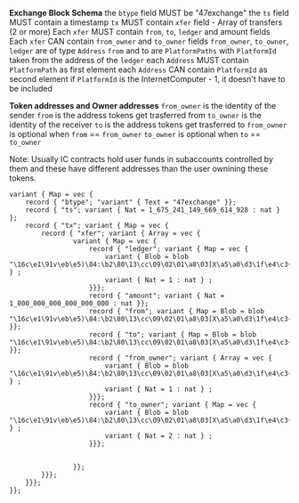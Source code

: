 
**Exchange Block Schema**
the `btype` field MUST be "47exchange" 
the `ts` field MUST contain a timestamp
`tx` MUST contain `xfer` field - Array of transfers (2 or more)
Each `xfer` MUST contain `from`, `to`, `ledger` and amount fields
Each `xfer` CAN contain `from_owner` and `to_owner` fields
`from_owner`, `to_owner`, `ledger` are of type `Address`
`from` and to are `PlatformPaths` with `PlatformId` taken from the address of the `ledger`
each `Address` MUST contain `PlatformPath` as first element 
each `Address` CAN contain `PlatformId` as second element 
if `PlatformId` is the InternetComputer - 1, it doesn't have to be included

**Token addresses and Owner addresses**
`from_owner` is the identity of the sender
`from` is the address tokens get trasferred from
`to_owner` is the identity of the receiver
`to` is the address tokens get trasferred to
`from_owner` is optional when `from` == `from_owner`
`to_owner` is optional when `to` == `to_owner`

Note: Usually IC contracts hold user funds in subaccounts controlled by them and these have different addresses than the user ownining these tokens. 

```
variant { Map = vec {
    record { "btype"; "variant" { Text = "47exchange" }};
    record { "ts"; variant { Nat = 1_675_241_149_669_614_928 : nat } };
    record { "tx"; variant { Map = vec {
        record { "xfer"; variant { Array = vec {
                variant { Map = vec {
                    record { "ledger"; variant { Map = vec {
                        variant { Blob = blob "\16c\e1\91v\eb\e5)\84:\b2\80\13\cc\09\02\01\a8\03[X\a5\a0\d3\1f\e4\c3{\02" } ;
                        variant { Nat = 1 : nat } ;
                    }}};
                    record { "amount"; variant { Nat = 1_000_000_000_000_000_000 : nat }};
                    record { "from"; variant { Map = Blob = blob "\16c\e1\91v\eb\e5)\84:\b2\80\13\cc\09\02\01\a8\03[X\a5\a0\d3\1f\e4\c3{\02" }};
                    record { "to"; variant { Map = Blob = blob "\16c\e1\91v\eb\e5)\84:\b2\80\13\cc\09\02\01\a8\03[X\a5\a0\d3\1f\e4\c3{\02" }};
                    record { "from_owner"; variant { Array = vec {
                        variant { Blob = blob "\16c\e1\91v\eb\e5)\84:\b2\80\13\cc\09\02\01\a8\03[X\a5\a0\d3\1f\e4\c3{\02" } ;
                        variant { Nat = 1 : nat } ;
                    }}};
                    record { "to_owner"; variant { Map = vec {
                        variant { Blob = blob "\16c\e1\91v\eb\e5)\84:\b2\80\13\cc\09\02\01\a8\03[X\a5\a0\d3\1f\e4\c3{\02" } ;
                        variant { Nat = 2 : nat } ;
                    }}};

                    
                }};
        }}};
    }}};
}};
```